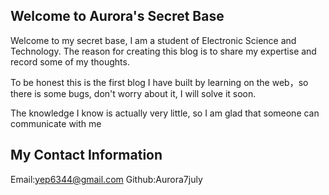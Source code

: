 ## Welcome to Aurora's Secret Base

Welcome to my secret base, I am a student of Electronic Science and Technology. The reason for creating this blog is to share my expertise and record some of my thoughts.

To be honest this is the first blog I have built by learning on the web，so there is some bugs, don't worry about it, I will solve it soon.

The knowledge I know is actually very little, so I am glad that someone can communicate with me

## My Contact Information

Email:yep6344@gmail.com
Github:Aurora7july
